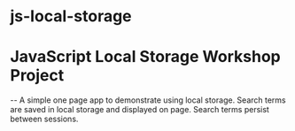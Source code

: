# js-local-storage
# JavaScript Local Storage Workshop Project 
-- A simple one page app to demonstrate using local storage.  Search terms are saved in local storage and displayed on page. Search terms persist between sessions.
